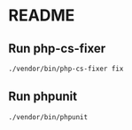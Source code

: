 # README

## Run php-cs-fixer
```bash
./vendor/bin/php-cs-fixer fix
```

## Run phpunit
```bash
./vendor/bin/phpunit
```
